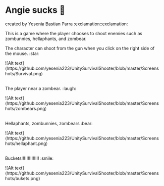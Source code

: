# Angie sucks :fu:
<p>
created by Yesenia Bastian Parra :exclamation::exclamation:</p>
<p> This is a game where the player chooses to shoot enemies such as zombunnies, hellaphants, and zombear. </p>

<p> 
The character can shoot from the gun when you click on the right side of the mouse. :star:</p>
![Alt text] (https://github.com/yesenia223/UnitySurvivalShooter/blob/master/Screenshots/Survival.png)
<br></br>

<p>
The player near a zombear. :laugh:</p>
![Alt text] (https://github.com/yesenia223/UnitySurvivalShooter/blob/master/Screenshots/zombears.png)
<br></br>

<p>
Hellaphants, zombunnies, zombears :bear: </p>
![Alt text] (https://github.com/yesenia223/UnitySurvivalShooter/blob/master/Screenshots/hellaphant.png)
<br></br>

<p>
Buckets!!!!!!!!!!!!!! :smile: </p>
![Alt text] (https://github.com/yesenia223/UnitySurvivalShooter/blob/master/Screenshots/bukets.png)
<br></br>



